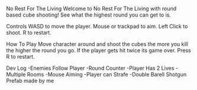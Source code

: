 No Rest For The Living
Welcome to No Rest For The Living with round based cube shooting! See what the highest round you can get to is.

Controls 
WASD to move the player. 
Mouse or trackpad to aim. 
Left Click to shoot.
R to restart.

How To Play
Move character around and shoot the cubes the more you kill the higher the round you go.
If the player gets hit twice its game over.
Press R to restart.

Dev Log
-Enemies Follow Player
-Round Counter
-Player Has 2 Lives
-Multiple Rooms
-Mouse Aiming 
-Player can Strafe
-Double Barell Shotgun Prefab made by me
